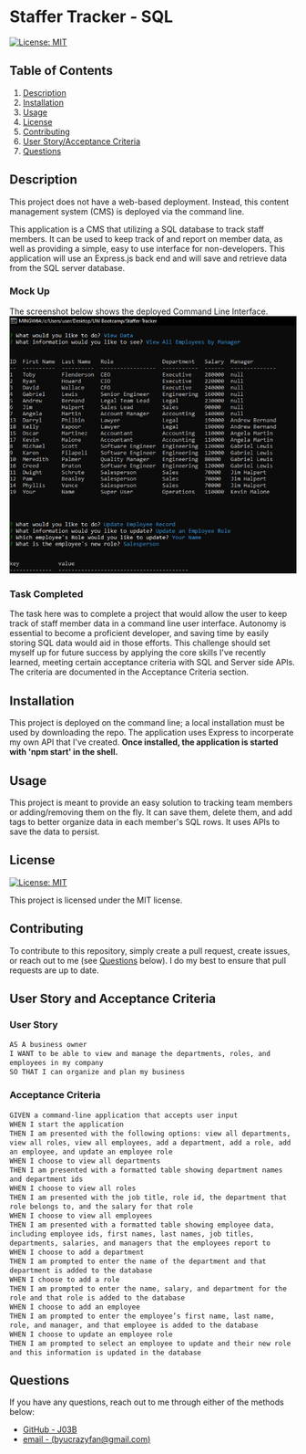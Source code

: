 # Staffer Tracker - SQL

[![License: MIT](https://img.shields.io/badge/License-MIT-yellow.svg)](https://opensource.org/licenses/MIT)

## Table of Contents

1. [Description](#description)
2. [Installation](#installation)
3. [Usage](#usage)
4. [License](#license)
5. [Contributing](#contributing)
6. [User Story/Acceptance Criteria](#user-story-and-acceptance-criteria)
7. [Questions](#questions)

## Description

This project does not have a web-based deployment. Instead, this content management system (CMS) is deployed via the command line.

This application is a CMS that utilizing a SQL database to track staff members. It can be used to keep track of and report on member data, as well as providing a simple, easy to use interface for non-developers. This application will use an Express.js back end and will save and retrieve data from the SQL server database. 

### Mock Up

The screenshot below shows the deployed Command Line Interface.
[![An example of the deployed tool with a sample output already displayed.](./assets/mockup-demo.png)](./assets/mockup-demo.png)

### Task Completed
The task here was to complete a project that would allow the user to keep track of staff member data in a command line user interface. Autonomy is essential to become a proficient developer, and saving time by easily storing SQL data would aid in those efforts. This challenge should set myself up for future success by applying the core skills I've recently learned, meeting certain acceptance criteria with SQL and Server side APIs. The criteria are documented in the Acceptance Criteria section. 

## Installation

This project is deployed on the command line; a local installation must be used by downloading the repo. The application uses Express to incorperate my own API that I've created. <b>Once installed, the application is started with 'npm start' in the shell. </b>

## Usage

This project is meant to provide an easy solution to tracking team members or adding/removing them on the fly. It can save them, delete them, and add tags to better organize data in each member's SQL rows. It uses APIs to save the data to persist. 

## License

[![License: MIT](https://img.shields.io/badge/License-MIT-yellow.svg)](https://opensource.org/licenses/MIT)

This project is licensed under the MIT license.

## Contributing

To contribute to this repository, simply create a pull request, create issues, or reach out to me (see [Questions](#questions) below). I do my best to ensure that pull requests are up to date. 

## User Story and Acceptance Criteria

### User Story
```
AS A business owner
I WANT to be able to view and manage the departments, roles, and employees in my company
SO THAT I can organize and plan my business
```

### Acceptance Criteria
```
GIVEN a command-line application that accepts user input
WHEN I start the application
THEN I am presented with the following options: view all departments, view all roles, view all employees, add a department, add a role, add an employee, and update an employee role
WHEN I choose to view all departments
THEN I am presented with a formatted table showing department names and department ids
WHEN I choose to view all roles
THEN I am presented with the job title, role id, the department that role belongs to, and the salary for that role
WHEN I choose to view all employees
THEN I am presented with a formatted table showing employee data, including employee ids, first names, last names, job titles, departments, salaries, and managers that the employees report to
WHEN I choose to add a department
THEN I am prompted to enter the name of the department and that department is added to the database
WHEN I choose to add a role
THEN I am prompted to enter the name, salary, and department for the role and that role is added to the database
WHEN I choose to add an employee
THEN I am prompted to enter the employee’s first name, last name, role, and manager, and that employee is added to the database
WHEN I choose to update an employee role
THEN I am prompted to select an employee to update and their new role and this information is updated in the database
```

## Questions

If you have any questions, reach out to me through either of the methods below:
- [GitHub - J03B](https://github.com/J03B/)
- [email - (byucrazyfan@gmail.com)](mailto:byucrazyfan@gmail.com)

